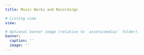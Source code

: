 ```yaml
---
title: Music Works and Recordings

# Listing view
view: 

# Optional banner image (relative to `assets/media/` folder).
banner:
  caption: ''
  image: ''
---
```


